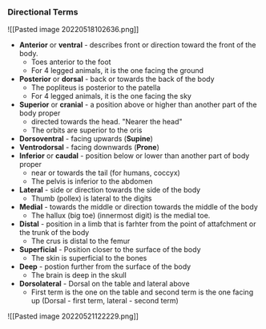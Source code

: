 ### Directional Terms
![[Pasted image 20220518102636.png]]

- **Anterior** or **ventral** - describes front or direction toward the front of the body. 
	- Toes anterior to the foot
	- For 4 legged animals, it is the one facing the ground
- **Posterior** or **dorsal** - back or towards the back of the body
	- The popliteus is posterior to the patella
	- For 4 legged animals, it is the one facing the sky
- **Superior** or **cranial** - a position above or higher than another part of the body proper 
	- directed towards the head. "Nearer the head"
	- The orbits are superior to the oris
- **Dorsoventral** - facing upwards (**Supine**)
- **Ventrodorsal** - facing downwards (**Prone**)
- **Inferior** or **caudal** - position below or lower than another part of body proper
	- near or towards the tail (for humans, coccyx)
	- The pelvis is inferior to the abdomen
- **Lateral** - side or direction towards the side of the body
	- Thumb (pollex) is lateral to the digits
- **Medial** - towards the middle or direction towards the middle of the body
	- The hallux (big toe) (innermost digit) is the medial toe.
- **Distal** - position in a limb that is farhter from the point of attafchment or the trunk of the body
	- The crus is distal to the femur
-  **Superficial** - Position closer to the surface of the body
	- The skin is superficial to the bones
- **Deep** - postion further from the surface of the body
	- The brain is deep in the skull
- **Dorsolateral** - Dorsal on the table and lateral above 
	- First term is the one on the table and second term is the one facing up (Dorsal - first term, lateral - second term)

![[Pasted image 20220521122229.png]]